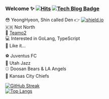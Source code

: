 ### Welcome ✨ [![Hits](https://hits.seeyoufarm.com/api/count/incr/badge.svg?url=https%3A%2F%2Fgithub.com%2FshinYeongHyeon&count_bg=%2379C83D&title_bg=%23555555&icon=smugmug.svg&icon_color=%23E7E7E7&title=hits&edge_flat=false)](https://hits.seeyoufarm.com) [![Tech Blog Badge](https://img.shields.io/badge/dev-blog-lightgrey)](https://den-shin.tistory.com)

😳 YeongHyeon, Shin called Den 👉 [![shield.io](https://img.shields.io/static/v1?label=wantToBe&message=Gopher&color=critical)](https://img.shields.io/static/v1?label=wantToBe&message=Gopher&color=critical)  
🇰🇷 Not North  
💼 [Teamo2](http://teamo2.kr)  
💻 Interested in GoLang, TypeScript  
🍻 Like it...
  
⚽ Juventus FC  
🏀 Utah Jazz  
⚾ Doosan Bears & LA Angels  
🏈 Kansas City Chiefs  

[![GitHub Streak](https://github-readme-streak-stats.herokuapp.com/?user=shinYeongHyeon&theme=flag-india)](https://github.com/DenverCoder1/github-readme-streak-stats)  
[![Top Langs](https://github-readme-stats.vercel.app/api/top-langs/?username=shinYeongHyeon&hide=html,css&layout=compact)](https://github.com/anuraghazra/github-readme-stats)
